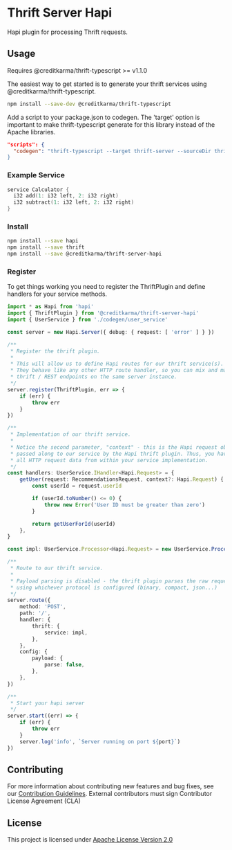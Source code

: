 # Thrift Server Hapi

Hapi plugin for processing Thrift requests.

## Usage

Requires @creditkarma/thrift-typescript >= v1.1.0

The easiest way to get started is to generate your thrift services using @creditkarma/thrift-typescript.

```sh
npm install --save-dev @creditkarma/thrift-typescript
```

Add a script to your package.json to codegen. The 'target' option is important to make thrift-typescript generate for this library instead of the Apache libraries.

```json
"scripts": {
  "codegen": "thrift-typescript --target thrift-server --sourceDir thrift --outDir codegen
}
```

### Example Service

```c
service Calculator {
  i32 add(1: i32 left, 2: i32 right)
  i32 subtract(1: i32 left, 2: i32 right)
}
```

### Install

```sh
npm install --save hapi
npm install --save thrift
npm install --save @creditkarma/thrift-server-hapi
```

### Register

To get things working you need to register the ThriftPlugin and define handlers for your service methods.

```typescript
import * as Hapi from 'hapi'
import { ThriftPlugin } from '@creditkarma/thrift-server-hapi'
import { UserService } from './codegen/user_service'

const server = new Hapi.Server({ debug: { request: [ 'error' ] } })

/**
 * Register the thrift plugin.
 *
 * This will allow us to define Hapi routes for our thrift service(s).
 * They behave like any other HTTP route handler, so you can mix and match
 * thrift / REST endpoints on the same server instance.
 */
server.register(ThriftPlugin, err => {
    if (err) {
        throw err
    }
})

/**
 * Implementation of our thrift service.
 *
 * Notice the second parameter, "context" - this is the Hapi request object,
 * passed along to our service by the Hapi thrift plugin. Thus, you have access to
 * all HTTP request data from within your service implementation.
 */
const handlers: UserService.IHandler<Hapi.Request> = {
    getUser(request: RecommendationsRequest, context?: Hapi.Request) {
        const userId = request.userId

        if (userId.toNumber() <= 0) {
            throw new Error('User ID must be greater than zero')
        }

        return getUserForId(userId)
    },
}

const impl: UserService.Processor<Hapi.Request> = new UserService.Processor(handlers)

/**
 * Route to our thrift service.
 *
 * Payload parsing is disabled - the thrift plugin parses the raw request
 * using whichever protocol is configured (binary, compact, json...)
 */
server.route({
    method: 'POST',
    path: '/',
    handler: {
        thrift: {
            service: impl,
        },
    },
    config: {
        payload: {
            parse: false,
        },
    },
})

/**
 * Start your hapi server
 */
server.start((err) => {
    if (err) {
        throw err
    }
    server.log('info', `Server running on port ${port}`)
})
```

## Contributing

For more information about contributing new features and bug fixes, see our [Contribution Guidelines](https://github.com/creditkarma/CONTRIBUTING.md).
External contributors must sign Contributor License Agreement (CLA)

## License

This project is licensed under [Apache License Version 2.0](./LICENSE)